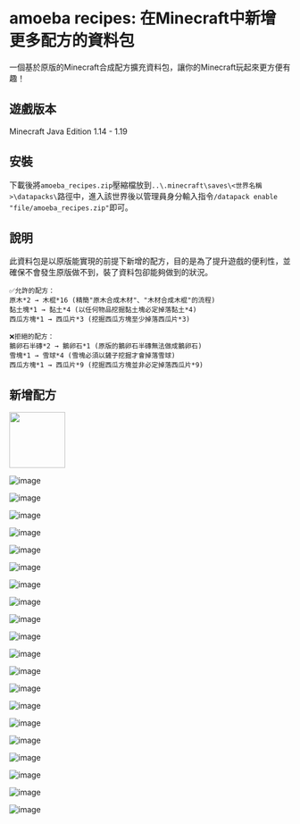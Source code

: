 # amoeba recipes: 在Minecraft中新增更多配方的資料包
一個基於原版的Minecraft合成配方擴充資料包，讓你的Minecraft玩起來更方便有趣！
## 遊戲版本
Minecraft Java Edition 1.14 - 1.19
## 安裝
下載後將`amoeba_recipes.zip`壓縮檔放到`..\.minecraft\saves\<世界名稱>\datapacks\`路徑中，進入該世界後以管理員身分輸入指令`/datapack enable "file/amoeba_recipes.zip"`即可。
## 說明
此資料包是以原版能實現的前提下新增的配方，目的是為了提升遊戲的便利性，並確保不會發生原版做不到，裝了資料包卻能夠做到的狀況。
```
✅允許的配方：
原木*2 → 木棍*16 (精簡"原木合成木材"、"木材合成木棍"的流程)
黏土塊*1 → 黏土*4 (以任何物品挖掘黏土塊必定掉落黏土*4)
西瓜方塊*1 → 西瓜片*3 (挖掘西瓜方塊至少掉落西瓜片*3)
```
```
❌拒絕的配方：
鵝卵石半磚*2 → 鵝卵石*1 (原版的鵝卵石半磚無法做成鵝卵石)
雪塊*1 → 雪球*4 (雪塊必須以鏟子挖掘才會掉落雪球)
西瓜方塊*1 → 西瓜片*9 (挖掘西瓜方塊並非必定掉落西瓜片*9)
```
## 新增配方
<img src="https://github.com/amoeba1125/amoeba_recipes/blob/main/images/campfire_to_charcoal.png" width="100px">

![image](https://github.com/amoeba1125/amoeba_recipes/blob/main/images/clay_to_clay_ball.png)

![image](https://github.com/amoeba1125/amoeba_recipes/blob/main/images/dead_bush_to_stick.png)

![image](https://github.com/amoeba1125/amoeba_recipes/blob/main/images/dirt_path_to_dirt.png)

![image](https://github.com/amoeba1125/amoeba_recipes/blob/main/images/dispenser.png)

![image](https://github.com/amoeba1125/amoeba_recipes/blob/main/images/farmland_to_dirt.png)

![image](https://github.com/amoeba1125/amoeba_recipes/blob/main/images/glowstone_to_glowstone_dust.png)

![image](https://github.com/amoeba1125/amoeba_recipes/blob/main/images/grass_block_to_dirt.png)

![image](https://github.com/amoeba1125/amoeba_recipes/blob/main/images/gravels_to_flint.png)

![image](https://github.com/amoeba1125/amoeba_recipes/blob/main/images/hopper.png)

![image](https://github.com/amoeba1125/amoeba_recipes/blob/main/images/logs_to_chests.png)

![image](https://github.com/amoeba1125/amoeba_recipes/blob/main/images/logs_to_ladders.png)

![image](https://github.com/amoeba1125/amoeba_recipes/blob/main/images/logs_to_sticks.png)

![image](https://github.com/amoeba1125/amoeba_recipes/blob/main/images/melon_to_melon_slice.png)

![image](https://github.com/amoeba1125/amoeba_recipes/blob/main/images/mycelium_to_dirt.png)

![image](https://github.com/amoeba1125/amoeba_recipes/blob/main/images/podzol_to_dirt.png)

![image](https://github.com/amoeba1125/amoeba_recipes/blob/main/images/potion_to_glass_bottle.png)

![image](https://github.com/amoeba1125/amoeba_recipes/blob/main/images/redstone_lamp.png)

![image](https://github.com/amoeba1125/amoeba_recipes/blob/main/images/repeater.png)

![image](https://github.com/amoeba1125/amoeba_recipes/blob/main/images/sea_lantern_to_prismarine_crystals.png)

![image](https://github.com/amoeba1125/amoeba_recipes/blob/main/images/soul_campfire_to_soul_soil.png)
